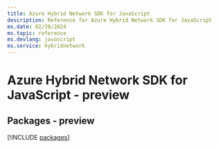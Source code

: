 ```yaml
---
title: Azure Hybrid Network SDK for JavaScript
description: Reference for Azure Hybrid Network SDK for JavaScript
ms.date: 02/28/2024
ms.topic: reference
ms.devlang: javascript
ms.service: hybridnetwork
---
```

# Azure Hybrid Network SDK for JavaScript - preview
## Packages - preview
[!INCLUDE [packages](hybrid-network-index.md)]